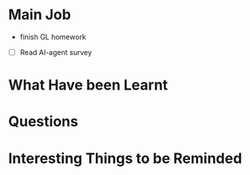 # Main Job
- finish GL homework
- [ ] Read AI-agent survey

# What Have been Learnt


# Questions


# Interesting Things to be Reminded



[^1]:footnote here.
